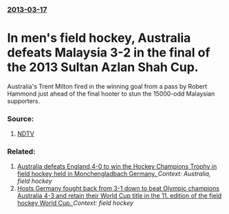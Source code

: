 ### [2013-03-17](/news/2013/03/17/index.md)

# In men's field hockey, Australia defeats Malaysia 3-2 in the final of the 2013 Sultan Azlan Shah Cup. 

Australia&#39;s Trent Milton fired in the winning goal from a pass by Robert Hammond just ahead of the final hooter to stun the 15000-odd Malaysian supporters.


### Source:

1. [NDTV](http://sports.ndtv.com/othersports/hockey/item/205051-australia-beat-malaysia-to-win-azlan-shah-championship-for-7th-time)

### Related:

1. [Australia defeats England 4-0 to win the Hockey Champions Trophy in field hockey held in Monchengladbach Germany. ](/news/2010/08/8/australia-defeats-england-4-0-to-win-the-hockey-champions-trophy-in-field-hockey-held-in-mapnchengladbach-germany.md) _Context: Australia, field hockey_
2. [ Hosts Germany fought back from 3-1 down to beat Olympic champions Australia 4-3 and retain their World Cup title in the 11. edition of the field hockey World Cup. ](/news/2006/09/17/hosts-germany-fought-back-from-3-1-down-to-beat-olympic-champions-australia-4-3-and-retain-their-world-cup-title-in-the-11-edition-of-the.md) _Context: field hockey_
